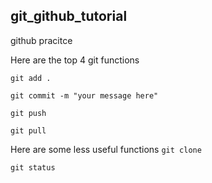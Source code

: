 ## git_github_tutorial
github pracitce

Here are the top 4 git functions

```git add . ```

```git commit -m "your message here"```

```git push```

```git pull```


Here are some less useful functions
```git clone```

```git status```
